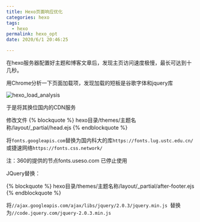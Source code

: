 ```yaml
---
title: Hexo页面响应优化
categories: hexo
tags: 
  - hexo
permalink: hexo_opt
date: 2020/6/1 20:46:25

---
```


在hexo服务器配置好主题和博客文章后，发现主页访问速度极慢，最长可达到十几秒。

用Chrome分析一下页面加载项，发现加载的短板是谷歌字体和jquery库

<!--more--> 

![hexo_load_analysis](./images/hexo_load_analysis.png)

于是将其换位国内的CDN服务

修改文件
{% blockquote %}
hexo目录/themes/主题名称/layout/_partial/head.ejs
{% endblockquote %}

将`fonts.googleapis.com`替换为国内科大的库`https://fonts.lug.ustc.edu.cn/`或捷速网络`https://fonts.css.network/ `

注：360的提供的节点fonts.useso.com 已停止使用


JQuery替换：

{% blockquote %}
hexo目录/themes/主题名称/layout/_partial/after-footer.ejs
{% endblockquote %}

将`//ajax.googleapis.com/ajax/libs/jquery/2.0.3/jquery.min.js `替换为`//code.jquery.com/jquery-2.0.3.min.js `

